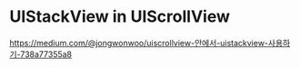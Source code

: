 # UIStackView in UIScrollView

https://medium.com/@jongwonwoo/uiscrollview-안에서-uistackview-사용하기-738a77355a8
